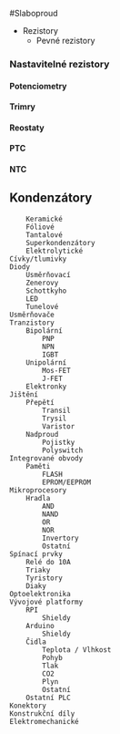 #Slaboproud
 - Rezistory
   - Pevné rezistory
###		Nastavitelné rezistory
####			Potenciometry 
####			Trimry
####			Reostaty
####			PTC
####			NTC
##	Kondenzátory
		Keramické
		Fóliové
		Tantalové
		Superkondenzátory
		Elektrolytické
	Cívky/tlumivky
	Diody
		Usměrňovací
		Zenerovy
		Schottkyho
		LED
		Tunelové
	Usměrňovače
	Tranzistory
		Bipolární
			PNP
			NPN
			IGBT
		Unipolární
			Mos-FET
			J-FET
		Elektronky
	Jištění
		Přepětí
			Transil
			Trysil
			Varistor
		Nadproud
			Pojistky
			Polyswitch
	Integrované obvody
		Paměti
			FLASH
			EPROM/EEPROM
	Mikroprocesory
		Hradla
			AND
			NAND
			OR
			NOR
			Invertory
			Ostatní
	Spínací prvky
		Relé do 10A
		Triaky
		Tyristory
		Diaky
	Optoelektronika
	Vývojové platformy
		RPI
			Shieldy
		Arduino
			Shieldy
		Čidla
			Teplota / Vlhkost
			Pohyb
			Tlak
			CO2
			Plyn
			Ostatní
		Ostatní PLC
	Konektory
	Konstrukční díly
	Elektromechanické
	
	
